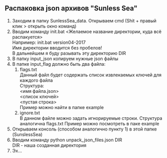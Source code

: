 ## Распаковка json архивов "Sunless Sea"

1. Заходим в папку SunlessSea_data. Открываем cmd (Shit + правый клик > открыть окно команд)
2. Вводим команду init.bat <Желаемое название директории, куда всё распакуется>  
    Например: init.bat version04-2017  
    Имя директории вводится без пробелов!  
    В дальнейшем я буду разывать эту директорию DIR  
3. В папку input_json копируем нужные json файлы
4. В папке input_flag должно быть два файла:  
    1. flags.txt  
        Данный файл будет содержать список извлекаемых ключей для каждого файла  
        Структура:  
                <имя файла.json>  
                <список ключей>  
                <пустая строка>  
        Пример можно найти в папке example
    2. ignore.txt  
        В данном файле можно задать игнорируемые строки. Структура аналогична flags.txt
        Пример можно посмотреть в паке example
5. Открываем консоль (способом аналогично пункту 1) в этой папке (SunslessSea)
6. Вводим команду python unpack_json_files.json DIR  
    DIR - наша созданная директория
7. Эх...